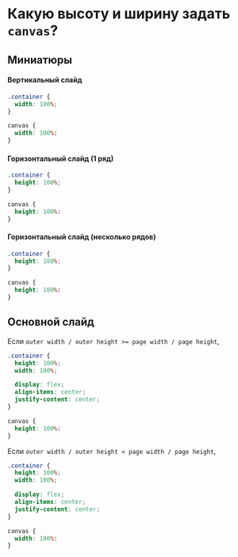 # Какую высоту и ширину задать `canvas`?

## Миниатюры

#### Вертикальный слайд
```css
.container {
  width: 100%;
}

canvas {
  width: 100%:
}
```

#### Горизонтальный слайд (1 ряд)
```css
.container {
  height: 100%;
}

canvas {
  height: 100%:
}
```

#### Горизонтальный слайд (несколько рядов)
```css
.container {
  height: 100%;
}

canvas {
  height: 100%:
}
```

## Основной слайд
Если `outer width / outer height >= page width / page height`,
```css
.container {
  height: 100%;
  width: 100%;

  display: flex;
  align-items: center;
  justify-content: center;
}

canvas {
  height: 100%:
}
```

Если `outer width / outer height < page width / page height`,
```css
.container {
  height: 100%;
  width: 100%;

  display: flex;
  align-items: center;
  justify-content: center;
}

canvas {
  width: 100%:
}
```

